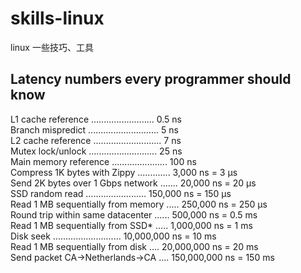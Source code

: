 # skills-linux
linux 一些技巧、工具


## Latency numbers every programmer should know 
L1 cache reference ......................... 0.5 ns  
Branch mispredict ............................ 5 ns  
L2 cache reference ........................... 7 ns  
Mutex lock/unlock ........................... 25 ns  
Main memory reference ...................... 100 ns               
Compress 1K bytes with Zippy ............. 3,000 ns  =   3 µs  
Send 2K bytes over 1 Gbps network ....... 20,000 ns  =  20 µs  
SSD random read ........................ 150,000 ns  = 150 µs  
Read 1 MB sequentially from memory ..... 250,000 ns  = 250 µs  
Round trip within same datacenter ...... 500,000 ns  = 0.5 ms  
Read 1 MB sequentially from SSD* ..... 1,000,000 ns  =   1 ms  
Disk seek ........................... 10,000,000 ns  =  10 ms  
Read 1 MB sequentially from disk .... 20,000,000 ns  =  20 ms  
Send packet CA->Netherlands->CA .... 150,000,000 ns  = 150 ms  

